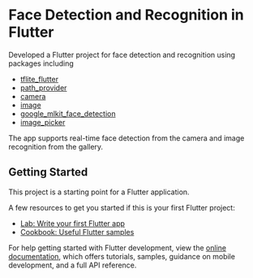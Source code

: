# Face Detection and Recognition in Flutter

Developed a Flutter project for face detection and recognition using packages including 
- [tflite_flutter](https://pub.dev/packages/tflite_flutter) 
- [path_provider](https://pub.dev/packages/path_provider)
- [camera](https://pub.dev/packages/camera)
- [image](https://pub.dev/packages/image)
- [google_mlkit_face_detection](https://pub.dev/packages/google_mlkit_face_detection)
- [image_picker](https://pub.dev/packages/image_picker) 

The app supports real-time face detection from the camera and image recognition from the gallery.

## Getting Started

This project is a starting point for a Flutter application.

A few resources to get you started if this is your first Flutter project:

- [Lab: Write your first Flutter app](https://docs.flutter.dev/get-started/codelab)
- [Cookbook: Useful Flutter samples](https://docs.flutter.dev/cookbook)

For help getting started with Flutter development, view the
[online documentation](https://docs.flutter.dev/), which offers tutorials,
samples, guidance on mobile development, and a full API reference.
